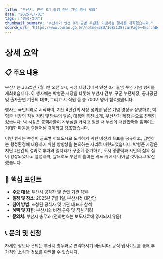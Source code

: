 ```yaml
---
title: "부산시, 민선 8기 출범 주년 기념 행사 개최"
date: "2025-07-01"
tags: ["행정·참여"]
thumbnail_summary: "부산시가 민선 8기 출범 주년을 기념하는 행사를 개최했습니다."
source_url: "https://www.busan.go.kr/nbtnewsBU/1687138?curPage=4&srchBeginDt=&srchEndDt=&srchKey=&srchText="
---
```


# 상세 요약

## 📋 주요 내용
부산시는 2025년 7월 1일 오전 9시, 시청 대강당에서 민선 8기 출범 주년 기념 행사를 개최했습니다. 이 행사에는 박형준 시장을 비롯해 부산시 간부, 구군 부단체장, 공사공단 및 출자출연 기관의 대표, 그리고 시 직원 등 총 700여 명이 참석했습니다. 

행사는 국민의례로 시작하여, 지난 4년간의 시정 성과를 담은 기념 영상을 상영하고, 박형준 시장의 직원 격려 및 당부의 말씀, 대통령 축전 소개, 부산찬가 제창 순으로 진행되었습니다. 박 시장은 공직자들이 자부심을 가지고 일할 때 부산이 대한민국을 움직이는 거대한 파동을 만들어낼 것이라고 강조했습니다.

이번 행사는 부산이 글로벌 허브도시로 도약하기 위한 비전과 목표를 공유하고, 급변하는 행정환경에 대응하기 위한 방향성을 논의하는 자리로 마련되었습니다. 박형준 시장은 지난 4년간의 성과로 투자와 일자리가 꾸준히 증가하고, 도시 경쟁력과 시민의 삶의 질이 향상되었다고 설명하며, 앞으로도 부산이 올바른 궤도 위에서 나아갈 것이라고 확신했습니다.

## 🎯 핵심 포인트
- **주요 대상**: 부산시 공직자 및 관련 기관 직원
- **일정 및 장소**: 2025년 7월 1일, 부산시청 대강당
- **참여 방법**: 초청된 공직자 및 기관 대표가 참석
- **혜택 및 지원**: 부산시의 비전 공유 및 직원 격려
- **문의처**: 부산시 총무과 (전화번호는 보도자료에 명시되지 않음)

## 📞 문의 및 신청
자세한 정보나 문의는 부산시 총무과로 연락하시기 바랍니다. 공식 웹사이트를 통해 추가적인 소식과 정보를 확인할 수 있습니다.